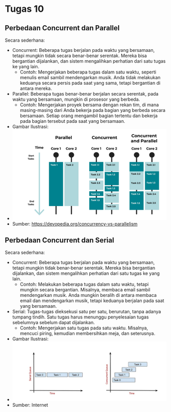 # Tugas 10
## Perbedaan Concurrent dan Parallel
Secara sederhana:
- Concurrent: Beberapa tugas berjalan pada waktu yang bersamaan, tetapi mungkin tidak secara benar-benar serentak. Mereka bisa bergantian dijalankan, dan sistem mengalihkan perhatian dari satu tugas ke yang lain.
  - Contoh: Mengerjakan beberapa tugas dalam satu waktu, seperti menulis email sambil mendengarkan musik. Anda tidak melakukan keduanya secara persis pada saat yang sama, tetapi bergantian di antara mereka.
- Parallel: Beberapa tugas benar-benar berjalan secara serentak, pada waktu yang bersamaan, mungkin di prosesor yang berbeda.
  - Contoh: Mengerjakan proyek bersama dengan rekan tim, di mana masing-masing dari Anda bekerja pada bagian yang berbeda secara bersamaan. Setiap orang mengambil bagian tertentu dan bekerja pada bagian tersebut pada saat yang bersamaan.
- Gambar Ilustrasi:
- ![](assets/concurrent-parallel.jpg)
- Sumber: https://devopedia.org/concurrency-vs-parallelism

## Perbedaan Concurrent dan Serial
Secara sederhana:
- Concurrent: Beberapa tugas berjalan pada waktu yang bersamaan, tetapi mungkin tidak benar-benar serentak. Mereka bisa bergantian dijalankan, dan sistem mengalihkan perhatian dari satu tugas ke yang lain.
  - Contoh: Melakukan beberapa tugas dalam satu waktu, tetapi mungkin secara bergantian. Misalnya, membaca email sambil mendengarkan musik. Anda mungkin beralih di antara membaca email dan mendengarkan musik, tetapi keduanya berjalan pada saat yang bersamaan.
- Serial: Tugas-tugas dieksekusi satu per satu, berurutan, tanpa adanya tumpang tindih. Satu tugas harus menunggu penyelesaian tugas sebelumnya sebelum dapat dijalankan.
  - Contoh: Mengerjakan satu tugas pada satu waktu. Misalnya, mencuci piring, kemudian membersihkan meja, dan seterusnya.
- Gambar Ilustrasi:
- ![](assets/concurrent-serial.jpg)
- Sumber: Internet
